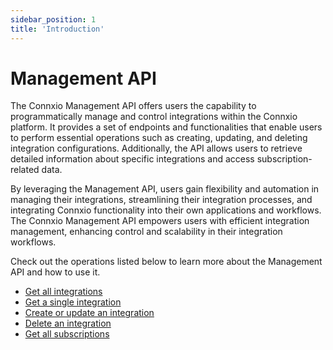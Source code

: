 ```yaml
---
sidebar_position: 1
title: 'Introduction'
---
```


# Management API

The Connxio Management API offers users the capability to programmatically manage and control integrations within the Connxio platform. It provides a set of endpoints and functionalities that enable users to perform essential operations such as creating, updating, and deleting integration configurations. Additionally, the API allows users to retrieve detailed information about specific integrations and access subscription-related data. 

By leveraging the Management API, users gain flexibility and automation in managing their integrations, streamlining their integration processes, and integrating Connxio functionality into their own applications and workflows. The Connxio Management API empowers users with efficient integration management, enhancing control and scalability in their integration workflows.

Check out the operations listed below to learn more about the Management API and how to use it.
- [Get all integrations](/api/management-api/get-all-integrations)
- [Get a single integration](/api/management-api/get-single-integration)
- [Create or update an integration](/api/management-api/upsert-integration)
- [Delete an integration](/api/management-api/delete-integration)
- [Get all subscriptions](/api/management-api/get-all-subscriptions)
